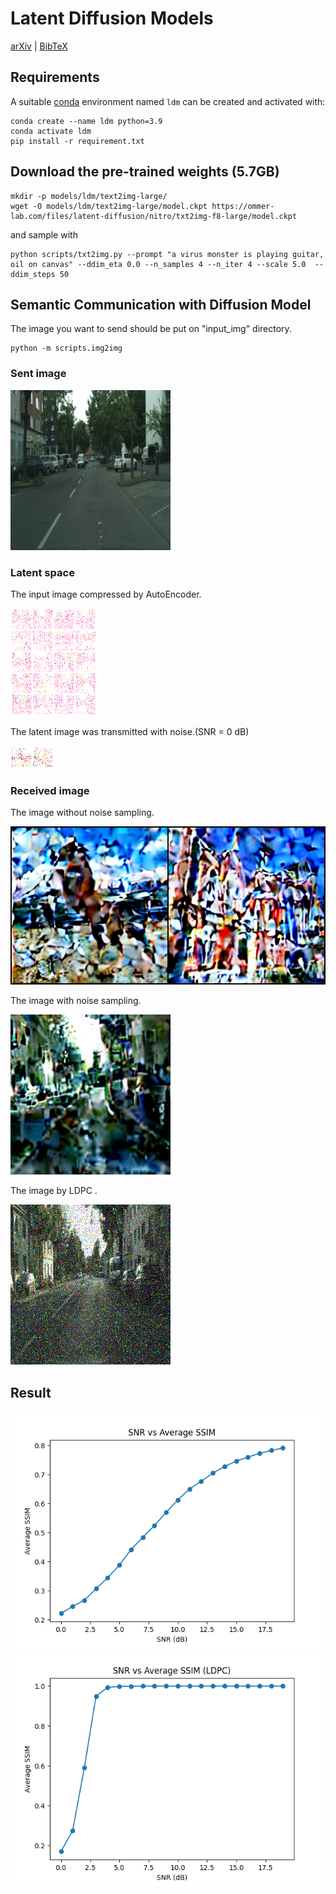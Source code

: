 # Latent Diffusion Models
[arXiv](https://arxiv.org/abs/2112.10752) | [BibTeX](#bibtex)








  
## Requirements
A suitable [conda](https://conda.io/) environment named `ldm` can be created
and activated with:

```
conda create --name ldm python=3.9
conda activate ldm
pip install -r requirement.txt
```


## Download the pre-trained weights (5.7GB)
```
mkdir -p models/ldm/text2img-large/
wget -O models/ldm/text2img-large/model.ckpt https://ommer-lab.com/files/latent-diffusion/nitro/txt2img-f8-large/model.ckpt
```
and sample with
```
python scripts/txt2img.py --prompt "a virus monster is playing guitar, oil on canvas" --ddim_eta 0.0 --n_samples 4 --n_iter 4 --scale 5.0  --ddim_steps 50
```
## Semantic Communication with Diffusion Model
The image you want to send should be put on "input_img" directory.
```
python -m scripts.img2img
```

### Sent image
![original image](./sentimg/sentimg_0.png)

### Latent space
The input image compressed by AutoEncoder.

![latent image](./outputs/z.png)

The latent image was transmitted with noise.(SNR = 0 dB)

![latent image with noise](./outputs/z_3.png)
### Received image
The image without noise sampling.

![image with no sampling](./outputs/nosample_3.png)

The image with noise sampling.

![image with sampling](./outputs/txt2img-samples/output_0_1.png)

The image by LDPC .

![image with LDPC](./outputs/LDPC/output_0_1.png)

## Result
![Result](./snr_vs_ssim.png)
![Result](./snr_vs_ssim_LDPC.png)










